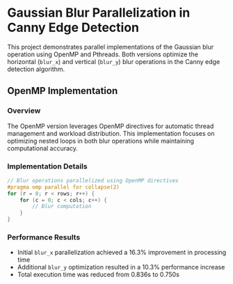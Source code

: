 # Gaussian Blur Parallelization in Canny Edge Detection

This project demonstrates parallel implementations of the Gaussian blur operation using OpenMP and Pthreads. Both versions optimize the horizontal (`blur_x`) and vertical (`blur_y`) blur operations in the Canny edge detection algorithm.

## OpenMP Implementation

### Overview

The OpenMP version leverages OpenMP directives for automatic thread management and workload distribution. This implementation focuses on optimizing nested loops in both blur operations while maintaining computational accuracy.

### Implementation Details

```c
// Blur operations parallelized using OpenMP directives
#pragma omp parallel for collapse(2)
for (r = 0; r < rows; r++) {
    for (c = 0; c < cols; c++) {
        // Blur computation
    }
}
```

### Performance Results

* Initial `blur_x` parallelization achieved a 16.3% improvement in processing time
* Additional `blur_y` optimization resulted in a 10.3% performance increase
* Total execution time was reduced from 0.836s to 0.750s
